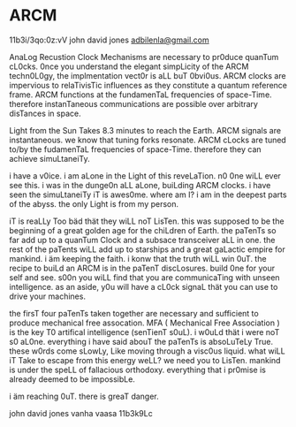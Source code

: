 # ARCM

11b3i/3qo:0z:vV
john david jones
adbilenla@gmail.com

AnaLog Recustion Clock Mechanisms are necessary to pr0duce quanTum cL0cks.  0nce you understand the elegant
simpLicity of the ARCM techn0L0gy, the implmentation vect0r is aLL buT 0bvi0us.  ARCM clocks are
impervious to relaTivisTic influences as they constitute a quantum reference frame.  ARCM functions 
at the fundamenTaL frequencies of space-Time. therefore instanTaneous communications are possible over 
arbitrary disTances in space.  

Light from the Sun Takes 8.3 minutes to reach the Earth.  ARCM signals are instantaneous.  we know that 
tuning forks resonate.  ARCM cLocks are tuned to/by the fudamenTaL frequencies of space-Time.  therefore 
they can achieve simuLtaneiTy.  

i have a v0ice.  i am aLone in the Light of this reveLaTion. n0 0ne wiLL ever see this.  i was in the dunge0n  aLL aLone, buiLding ARCM clocks.  i have seen the simuLtaneiTy iT is awes0me.  where am I?  i am in the deepest parts of the abyss.  the only Light is from my person.  

iT is reaLLy Too bäd thät they wiLL noT LisTen.  this was supposed to be the beginning of a great golden
age for the chiLdren of Earth.  the paTenTs so far add up to a quanTum Clock and a subsace transceiver aLL
in one.  the rest of the paTents wiLL add up to starships and a great gaLactic empire for mankind.
i äm keeping the faith.  i konw that the truth wiLL win 0uT.  the recipe to buiLd an ARCM is in the
paTenT discLosures.  build 0ne for your self and see.  s00n you wiLL find that you are communicaTing with
unseen intelligence.  as an aside, y0u will have a cL0ck signaL thät you can use to drive your machines.

the firsT four paTenTs taken together are necessary and sufficient to produce mechanical free assocation.
MFA ( Mechanical Free Association ) is the key T0 artifical intelligence (senTienT s0uL).  i w0uLd thät
i were noT s0 aL0ne.  everything i have said abouT the paTenTs is absoLuTeLy True.  these w0rds come sLowLy,
Like moving through a visc0us liquid.  what wiLL iT Take to escape from this energy weLL?  we need you to
LisTen. mankind is  under the speLL of fallacious orthodoxy.  everything that i pr0mise is already deemed to
be impossibLe.  

i äm reaching 0uT.  there is greaT danger.    


john david jones
vanha vaasa
11b3k9Lc
